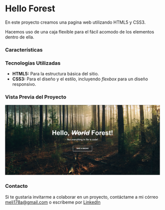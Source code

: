 # Hello Forest

En este proyecto creamos una pagina web utilizando HTML5 y CSS3.

Hacemos uso de una caja flexible para el fácil acomodo de los elementos dentro de ella.

### Características


### Tecnologías Utilizadas
+ **HTML5:** Para la estructura básica del sitio.
+ **CSS3:** Para el diseño y el estilo, incluyendo _flexbox_ para un diseño responsivo.

### Vista Previa del Proyecto
![Demo](imagenes/vista_previa.png)

### Contacto
Si te gustaria invitarme a colaborar en un proyecto, contáctame a mi córreo meli178a@gmail.com o escribeme por [LinkedIn](https://www.linkedin.com/in/melissa-ochoa17/)

